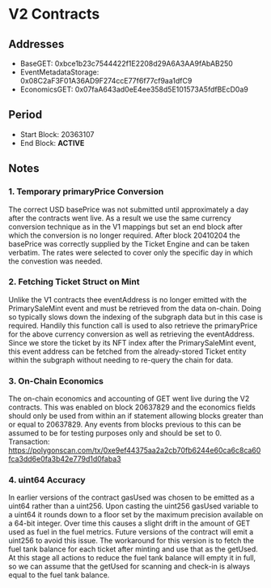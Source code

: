 # V2 Contracts

## Addresses

- BaseGET: 0xbce1b23c7544422f1E2208d29A6A3AA9fAbAB250
- EventMetadataStorage: 0x08C2aF3F01A36AD9F274ccE77f6f77cf9aa1dfC9
- EconomicsGET: 0x07faA643ad0eE4ee358d5E101573A5fdfBEcD0a9

## Period

- Start Block: 20363107
- End Block: **ACTIVE**

## Notes

### 1. Temporary primaryPrice Conversion

The correct USD basePrice was not submitted until approximately a day after the contracts went live. As a result we use the same currency conversion technique as in the V1 mappings but set an end block after which the conversion is no longer required. After block 20410204 the basePrice was correctly supplied by the Ticket Engine and can be taken verbatim. The rates were selected to cover only the specific day in which the convestion was needed.

### 2. Fetching Ticket Struct on Mint

Unlike the V1 contracts thee eventAddress is no longer emitted with the PrimarySaleMint event and must be retrieved from the data on-chain. Doing so typically slows down the indexing of the subgraph data but in this case is required. Handily this function call is used to also retrieve the primaryPrice for the above currency conversion as well as retrieving the eventAddress. Since we store the ticket by its NFT index after the PrimarySaleMint event, this event address can be fetched from the already-stored Ticket entity within the subgraph without needing to re-query the chain for data.

### 3. On-Chain Economics

The on-chain economics and accounting of GET went live during the V2 contracts. This was enabled on block 20637829 and the economics fields should only be used from within an if statement allowing blocks greater than or equal to 20637829. Any events from blocks previous to this can be assumed to be for testing purposes only and should be set to 0. Transaction: https://polygonscan.com/tx/0xe9ef44375aa2a2cb70fb6244e60ca6c8ca60fca3dd6e0fa3b42e779d1d0faba3

### 4. uint64 Accuracy

In earlier versions of the contract gasUsed was chosen to be emitted as a uint64 rather than a uint256. Upon casting the uint256 gasUsed variable to a uint64 it rounds down to a floor set by the maximum precision available on a 64-bit integer. Over time this causes a slight drift in the amount of GET used as fuel in the fuel metrics. Future versions of the contract will emit a uint256 to avoid this issue. The workaround for this version is to fetch the fuel tank balance for each ticket after minting and use that as the getUsed. At this stage all actions to reduce the fuel tank balance will empty it in full, so we can assume that the getUsed for scanning and check-in is always equal to the fuel tank balance.
